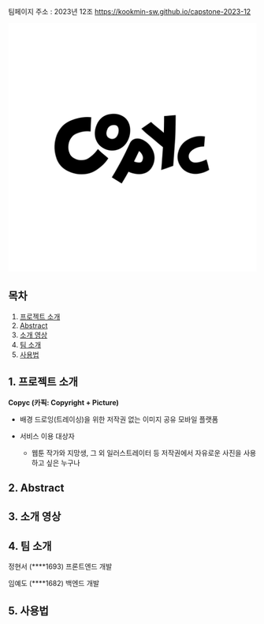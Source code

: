 팀페이지 주소 : 2023년 12조 https://kookmin-sw.github.io/capstone-2023-12

<img alt="main" src="copyc.jpg">

## 목차

1. [프로젝트 소개](#-프로젝트-소개)
2. [Abstract](#-Abstract)
3. [소개 영상](#-소개-영상)
4. [팀 소개](#-팀-소개)
5. [사용법](#-사용)

## 1. 프로젝트 소개

**Copyc (카픽: Copyright + Picture)**

- 배경 드로잉(트레이싱)을 위한 저작권 없는 이미지 공유 모바일 플랫폼
        
- 서비스 이용 대상자
    - 웹툰 작가와 지망생, 그 외 일러스트레이터 등 저작권에서 자유로운 사진을 사용하고 싶은 누구나


<!--###  소개 영상 -->

<!--프로젝트 소개하는 영상을 추가하세요 -->

## 2. Abstract

## 3. 소개 영상

## 4. 팀 소개

정현서 (****1693) 프론트엔드 개발

임예도 (****1682) 백엔드 개발

## 5. 사용법
